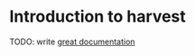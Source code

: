 # Introduction to harvest

TODO: write [great documentation](http://jacobian.org/writing/great-documentation/what-to-write/)
